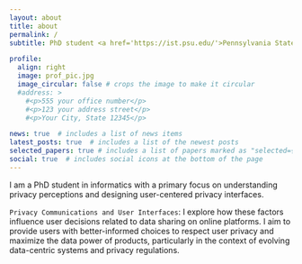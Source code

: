 ```yaml
---
layout: about
title: about
permalink: /
subtitle: PhD student <a href='https://ist.psu.edu/'>Pennsylvania State University</a>

profile:
  align: right
  image: prof_pic.jpg
  image_circular: false # crops the image to make it circular
  #address: >
    #<p>555 your office number</p>
    #<p>123 your address street</p>
    #<p>Your City, State 12345</p>

news: true  # includes a list of news items
latest_posts: true  # includes a list of the newest posts
selected_papers: true # includes a list of papers marked as "selected={true}"
social: true  # includes social icons at the bottom of the page
---
```


I am a PhD student in informatics with a primary focus on understanding privacy perceptions and designing user-centered privacy interfaces.

`Privacy Communications and User Interfaces`: I explore how these factors influence user decisions related to data sharing on online platforms. I aim to provide users with better-informed choices to respect user privacy and maximize the data power of products, particularly in the context of evolving data-centric systems and privacy regulations.


